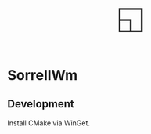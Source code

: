 <p align="center" style="font-size: 4rem;">◱</p>

# SorrellWm



## Development

Install CMake via WinGet.
